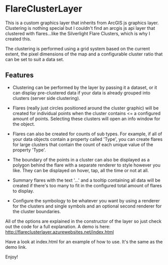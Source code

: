 # FlareClusterLayer
This is a custom graphics layer that inherits from ArcGIS js graphics layer. Clustering is nothing special but I couldn't find an arcgis js api layer that clustered with flares...like the Silverlight Flare Clusters, which is why I created this.

The clustering is performed using a grid system based on the current extent, the pixel dimensions of the map and a configurable cluster ratio that can be set to suit a data set.

## Features

- Clustering can be performed by the layer by passing it a dataset, or it can display pre-clustered data if your data is already grouped into clusters (server side clustering). 

- Flares (really just circles positioned around the cluster graphic) will be created for individual points when the cluster contains <= a configured amount of points. Selecting these clusters will open an info window for the object.

- Flares can also be created for counts of sub types. For example, if all of your data objects contain a property called 'Type', you can create flares for large clusters that contain the count of each unique value of the property 'Type'.

- The boundary of the points in a cluster can also be displayed as a polygon behind the flare with a separate renderer to style however you like. They can be displayed on hover, tap, all the time or not at all.

- Summary flares with the text '...' and a tooltip containing all data will be created if there's too many to fit in the configured total amount of flares to display.

- Configure the symbology to be whatever you want by using a renderer for the clusters and single symbols and an optional second renderer for the cluster boundaries.

All of the options are explained in the constructor of the layer so just check out the code for a full explanation. 
A demo is here: http://flareclusterlayer.azurewebsites.net/index.html

Have a look at index.html for an example of how to use. It's the same as the demo link. 

Enjoy!
